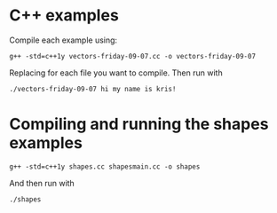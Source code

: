 # C++ examples

Compile each example using:

    g++ -std=c++1y vectors-friday-09-07.cc -o vectors-friday-09-07

Replacing for each file you want to compile. Then run with

    ./vectors-friday-09-07 hi my name is kris!

# Compiling and running the shapes examples

    g++ -std=c++1y shapes.cc shapesmain.cc -o shapes

And then run with

    ./shapes

